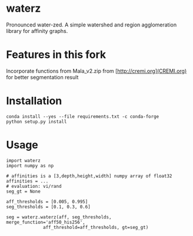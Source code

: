 # waterz
Pronounced water-zed. A simple watershed and region agglomeration library for affinity graphs.

# Features in this fork
Incorporate functions from Mala_v2.zip from [http://cremi.org](CREMI.org) for better segmentation result

# Installation
```
conda install --yes --file requirements.txt -c conda-forge
python setup.py install
```

# Usage
```
import waterz
import numpy as np

# affinities is a [3,depth,height,width] numpy array of float32
affinities = ...
# evaluation: vi/rand
seg_gt = None

aff_thresholds = [0.005, 0.995]
seg_thresholds = [0.1, 0.3, 0.6]

seg = waterz.waterz(aff, seg_thresholds, merge_function='aff50_his256',                                
              aff_threshold=aff_thresholds, gt=seg_gt)
```
